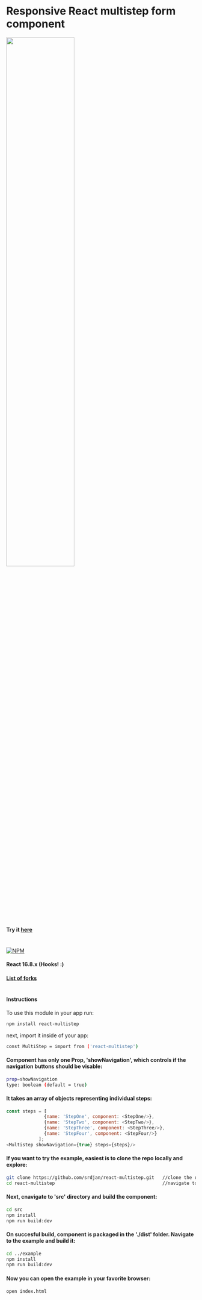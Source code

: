 # Responsive React multistep form component


<img width="60%" height="auto" src="https://raw.githubusercontent.com/srdjan/react-multistep/master/assets/react-multistep.png"/>


#### Try it [here](http://srdjan.github.io/react-multistep/)
#
[![NPM](https://nodei.co/npm/react-multistep.png?downloads=true&stars=true)](https://nodei.co/npm/react-multistep/)

#### React 16.8.x (Hooks! :)

#### [List of forks](https://github.com/srdjan/react-multistep/network/members/)
# 
#### Instructions

To use this module in your app run:
```sh
npm install react-multistep
```
next, import it inside of your app:
```sh
const MultiStep = import from ('react-multistep')
```
#### Component has only one Prop, 'showNavigation', which controls if the navigation buttons should be visable:
```sh
prop=showNavigation 
type: boolean (default = true)
```

#### It takes an array of objects representing individual steps: 
```javascript
const steps = [
              {name: 'StepOne', component: <StepOne/>},
              {name: 'StepTwo', component: <StepTwo/>},
              {name: 'StepThree', component: <StepThree/>},
              {name: 'StepFour', component: <StepFour/>}
            ];
<Multistep showNavigation={true} steps={steps}/>
```

#### If you want to try the example, easiest is to clone the repo locally and explore:

```sh
git clone https://github.com/srdjan/react-multistep.git   //clone the repo
cd react-multistep                                        //navigate to the project folder
```

#### Next, cnavigate to 'src' directory and build the component:

```sh
cd src
npm install
npm run build:dev
```

#### On succesful build, component is packaged in the './dist' folder. Navigate to the example and build it:

```sh
cd ../example
npm install
npm run build:dev
```

#### Now you can open the example in your favorite browser:

```sh
open index.html
```

